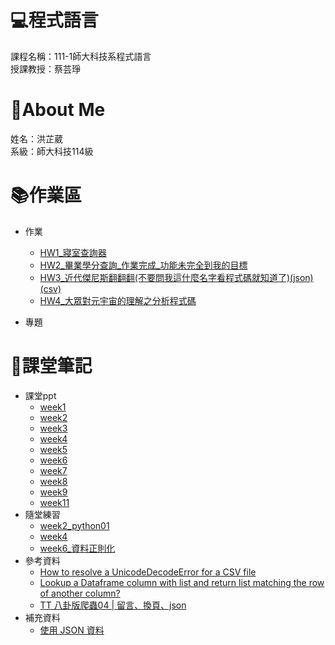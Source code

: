 # :computer:程式語言
課程名稱：111-1師大科技系程式語言  
授課教授：蔡芸琤
# :sheep:About Me
姓名：洪芷葳  
系級：師大科技114級
# :books:作業區
+ 作業
    +  [HW1_寢室查詢器](https://github.com/WeiweiHung/PL/blob/main/HW1.ipynb)
    +  [HW2_畢業學分查詢_作業完成_功能未完全到我的目標](https://github.com/WeiweiHung/PL/blob/main/HW2.ipynb)
    +  [HW3_近代傑尼斯翻翻翻(不要問我這什麼名字看程式碼就知道了)](https://github.com/WeiweiHung/PL/blob/main/HW3.ipynb)[(json)](https://github.com/WeiweiHung/PL/blob/main/Data.json)[(csv)](https://github.com/WeiweiHung/PL/blob/main/data.csv)
    +  [HW4_大眾對元宇宙的理解之分析](https://medium.com/@weiweihnug/%E5%A4%A7%E7%9C%BE%E5%B0%8D%E5%85%83%E5%AE%87%E5%AE%99%E7%9A%84%E7%90%86%E8%A7%A3%E4%B9%8B%E5%88%86%E6%9E%90-dea071d12128)[程式碼](https://github.com/WeiweiHung/PL/blob/main/HW4.ipynb)
        
+ 專題
# :closed_book:課堂筆記
+ 課堂ppt  
    +  [week1](https://moodle3.ntnu.edu.tw/pluginfile.php/906101/mod_resource/content/1/1_16%20%E7%A8%8B%E5%BC%8F%E8%AA%9E%E8%A8%80.pdf)
    +  [week2](https://moodle3.ntnu.edu.tw/pluginfile.php/906102/mod_resource/content/1/2_16%20%E7%A8%8B%E5%BC%8F%E8%AA%9E%E8%A8%80.pdf)
    +  [week3](https://moodle3.ntnu.edu.tw/pluginfile.php/906104/mod_resource/content/1/3_16%20%E7%A8%8B%E5%BC%8F%E8%AA%9E%E8%A8%80.pdf)
    +  [week4](https://moodle3.ntnu.edu.tw/pluginfile.php/906105/mod_resource/content/1/4_16%20%E7%A8%8B%E5%BC%8F%E8%AA%9E%E8%A8%80.pdf)
    +  [week5](https://moodle3.ntnu.edu.tw/pluginfile.php/906105/mod_resource/content/1/4_16%20%E7%A8%8B%E5%BC%8F%E8%AA%9E%E8%A8%80.pdf)
    +  [week6](https://moodle3.ntnu.edu.tw/pluginfile.php/906107/mod_resource/content/1/6_16%20%E7%A8%8B%E5%BC%8F%E8%AA%9E%E8%A8%80.pdf)
    +  [week7](https://moodle3.ntnu.edu.tw/pluginfile.php/906109/mod_resource/content/1/7_16%20%E7%A8%8B%E5%BC%8F%E8%AA%9E%E8%A8%80.pdf)
    +  [week8](https://moodle3.ntnu.edu.tw/pluginfile.php/906110/mod_resource/content/1/8_16%20%E7%A8%8B%E5%BC%8F%E8%AA%9E%E8%A8%80.pdf)
    +  [week9](https://moodle3.ntnu.edu.tw/pluginfile.php/906111/mod_resource/content/1/9_16%20%E7%A8%8B%E5%BC%8F%E8%AA%9E%E8%A8%80.pdf)
    +  [week11](https://moodle3.ntnu.edu.tw/pluginfile.php/906112/mod_resource/content/1/11_16%20%E7%A8%8B%E5%BC%8F%E8%AA%9E%E8%A8%80.pdf)
+ 隨堂練習
    + [week2_python01](https://github.com/WeiweiHung/PL/blob/main/PL_Python01.ipynb)
    + [week4](https://github.com/WeiweiHung/PL/blob/main/week4_practice.ipynb)
    + [week6_資料正則化](https://github.com/WeiweiHung/PL/blob/main/week6_practice.ipynb)
+ 參考資料
    + [How to resolve a UnicodeDecodeError for a CSV file](https://www.kaggle.com/code/paultimothymooney/how-to-resolve-a-unicodedecodeerror-for-a-csv-file)
    + [Lookup a Dataframe column with list and return list matching the row of another column?](https://stackoverflow.com/questions/71619015/lookup-a-dataframe-column-with-list-and-return-list-matching-the-row-of-another)
    + [TT 八卦版爬蟲04 | 留言、換頁、json](https://ithelp.ithome.com.tw/articles/10270992)
+ 補充資料
    + [使用 JSON 資料](https://developer.mozilla.org/zh-TW/docs/Learn/JavaScript/Objects/JSON)
    
